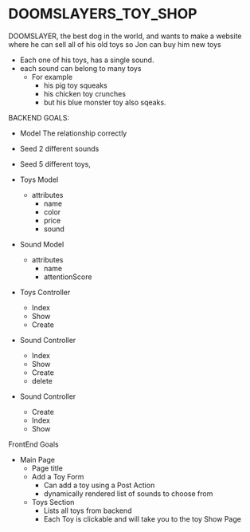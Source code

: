 # DOOMSLAYERS_TOY_SHOP
DOOMSLAYER, the best dog in the world, and wants to make a website where he can sell all of his old toys so Jon can buy him new toys

 - Each one of his toys, has a single sound.
 - each sound can belong to many toys
   - For example
     - his pig toy squeaks
     - his chicken toy crunches
     - but his blue monster toy also sqeaks. 


BACKEND GOALS: 
- Model The relationship correctly
- Seed 2 different sounds
- Seed 5 different toys,

- Toys Model
  - attributes
    - name
    - color
    - price
    - sound


- Sound Model
  - attributes
    - name
    - attentionScore

- Toys Controller
  - Index
  - Show
  - Create
  
- Sound Controller
  - Index
  - Show
  - Create
  - delete

- Sound Controller
  - Create
  - Index
  - Show


FrontEnd Goals

- Main Page
	- Page title
	- Add a Toy Form
		- Can add a toy using a Post Action
		- dynamically rendered list of sounds to choose from
	- Toys Section
		- Lists all toys from backend
		- Each Toy is clickable and will take you to the toy Show Page
	
	